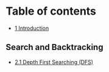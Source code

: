 # Table of contents

* [1 Introduction](README.md)

## Search and Backtracking

* [2.1 Depth First Searching \(DFS\)](search-and-backtracking/untitled.md)

